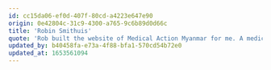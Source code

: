 ```yaml
---
id: cc15da06-ef0d-407f-80cd-a4223e647e90
origin: 0e42804c-31c9-4300-a765-9c6b89d0d66c
title: 'Robin Smithuis'
quote: 'Rob built the website of Medical Action Myanmar for me. A medical company in Myanmar whose content needs to be constantly adapted and updated. The site has not only become very beautiful, but also exactly as I had in mind. Interim adjustments were no problem. And perhaps most importantly: it works great.'
updated_by: b40458fa-e73a-4f88-bfa1-570cd54b72e0
updated_at: 1653561094
---
```

